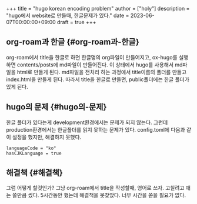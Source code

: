 +++
title = "hugo korean encoding problem"
author = ["holy"]
description = "hugo에서 website로 만들때, 한글문제가 있다."
date = 2023-06-07T00:00:00+09:00
draft = true
+++

## org-roam과 한글 {#org-roam과-한글}

org-roam에서 title을 한글로 하면 한글명의 org파일이 만들어지고,
ox-hugo를 실행하면 contents/posts에 md파일이 만들어진다. 이 상태에서
hugo를 사용해서 md파일을 html로 만들게 된다. md파일을 전처리 하는
과정에서 title이름의 폴더를 만들고 index.html을 만들게 된다. 따라서
title을 한글로 만들면, public폴더에는 한글 폴더가 있게 된다.


## hugo의 문제 {#hugo의-문제}

한글 폴더가 있다는게 development환경에서는 문제가 되지 않는다. 그런데
production환경에서는 한글폴더를 읽지 못하는 문제가 있다. config.toml에
다음과 같이 설정을 했지만, 해결하지 못했다.

```text
languageCode = "ko"
hasCJKLanguage = true
```


## 해결책 {#해결책}

그럼 어떻게 할것인가? 그냥 org-roam에서 title을 작성할때, 영어로
쓰자. 고칠려고 애는 쓸만큼 썼다. 5시간동안 했는데 해결책을
못찾았다. 너무 시간을 쏟을 필요가 없다.
